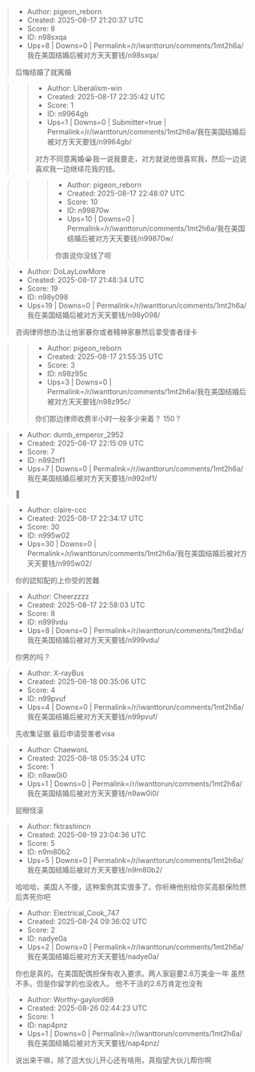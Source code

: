 > - Author: pigeon_reborn
> - Created: 2025-08-17 21:20:37 UTC
> - Score: 8
> - ID: n98sxqa
> - Ups=8 | Downs=0 | Permalink=/r/iwanttorun/comments/1mt2h6a/我在美国结婚后被对方天天要钱/n98sxqa/
>
> 后悔结婚了就离婚

>> - Author: Liberalism-win
>> - Created: 2025-08-17 22:35:42 UTC
>> - Score: 1
>> - ID: n9964gb
>> - Ups=1 | Downs=0 | Submitter=true | Permalink=/r/iwanttorun/comments/1mt2h6a/我在美国结婚后被对方天天要钱/n9964gb/
>>
>> 对方不同意离婚😭我一说我要走，对方就说他很喜欢我，然后一边说喜欢我一边继续花我的钱。

>>> - Author: pigeon_reborn
>>> - Created: 2025-08-17 22:48:07 UTC
>>> - Score: 10
>>> - ID: n99870w
>>> - Ups=10 | Downs=0 | Permalink=/r/iwanttorun/comments/1mt2h6a/我在美国结婚后被对方天天要钱/n99870w/
>>>
>>> 你直说你没钱了呗

> - Author: DoLayLowMore
> - Created: 2025-08-17 21:48:34 UTC
> - Score: 19
> - ID: n98y098
> - Ups=19 | Downs=0 | Permalink=/r/iwanttorun/comments/1mt2h6a/我在美国结婚后被对方天天要钱/n98y098/
>
> 咨询律师想办法让他家暴你或者精神家暴然后拿受害者绿卡

>> - Author: pigeon_reborn
>> - Created: 2025-08-17 21:55:35 UTC
>> - Score: 3
>> - ID: n98z95c
>> - Ups=3 | Downs=0 | Permalink=/r/iwanttorun/comments/1mt2h6a/我在美国结婚后被对方天天要钱/n98z95c/
>>
>> 你们那边律师收费半小时一般多少来着？ 150？

> - Author: dumb_emperor_2952
> - Created: 2025-08-17 22:15:09 UTC
> - Score: 7
> - ID: n992nf1
> - Ups=7 | Downs=0 | Permalink=/r/iwanttorun/comments/1mt2h6a/我在美国结婚后被对方天天要钱/n992nf1/
>
> 🍾

> - Author: claire-ccc
> - Created: 2025-08-17 22:34:17 UTC
> - Score: 30
> - ID: n995w02
> - Ups=30 | Downs=0 | Permalink=/r/iwanttorun/comments/1mt2h6a/我在美国结婚后被对方天天要钱/n995w02/
>
> 你的認知配的上你受的苦難

> - Author: Cheerzzzz
> - Created: 2025-08-17 22:58:03 UTC
> - Score: 8
> - ID: n999vdu
> - Ups=8 | Downs=0 | Permalink=/r/iwanttorun/comments/1mt2h6a/我在美国结婚后被对方天天要钱/n999vdu/
>
> 你男的吗？

> - Author: X-rayBus
> - Created: 2025-08-18 00:35:06 UTC
> - Score: 4
> - ID: n99pvuf
> - Ups=4 | Downs=0 | Permalink=/r/iwanttorun/comments/1mt2h6a/我在美国结婚后被对方天天要钱/n99pvuf/
>
> 先收集证据 最后申请受害者visa

> - Author: ChaewonL
> - Created: 2025-08-18 05:35:24 UTC
> - Score: 1
> - ID: n9aw0i0
> - Ups=1 | Downs=0 | Permalink=/r/iwanttorun/comments/1mt2h6a/我在美国结婚后被对方天天要钱/n9aw0i0/
>
> 屁眼怪滚

> - Author: fktrashincn
> - Created: 2025-08-19 23:04:36 UTC
> - Score: 5
> - ID: n9m80b2
> - Ups=5 | Downs=0 | Permalink=/r/iwanttorun/comments/1mt2h6a/我在美国结婚后被对方天天要钱/n9m80b2/
>
> 哈哈哈，美国人不傻，这种案例其实很多了。你祈祷他别给你买高额保险然后弄死你吧

> - Author: Electrical_Cook_747
> - Created: 2025-08-24 09:36:02 UTC
> - Score: 2
> - ID: nadye0a
> - Ups=2 | Downs=0 | Permalink=/r/iwanttorun/comments/1mt2h6a/我在美国结婚后被对方天天要钱/nadye0a/
>
> 你也是真的。在美国配偶担保有收入要求。两人家庭要2.6万美金一年 虽然不多。但是你留学的也没收入。 他不干活的2.6万肯定也没有

> - Author: Worthy-gaylord69
> - Created: 2025-08-26 02:44:23 UTC
> - Score: 1
> - ID: nap4pnz
> - Ups=1 | Downs=0 | Permalink=/r/iwanttorun/comments/1mt2h6a/我在美国结婚后被对方天天要钱/nap4pnz/
>
> 说出来干嘛，除了逗大伙儿开心还有啥用，真指望大伙儿帮你啊

